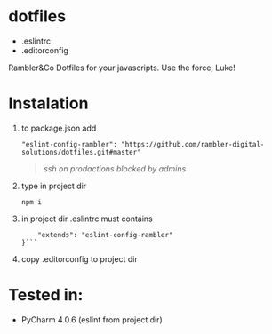 # dotfiles

- .eslintrc
- .editorconfig

Rambler&amp;Co Dotfiles for your javascripts. Use the force, Luke!


# Instalation

1. to package.json add

    ```
    "eslint-config-rambler": "https://github.com/rambler-digital-solutions/dotfiles.git#master"
    ```

    >*ssh on prodactions blocked by admins*

2. type in project dir

    ```
    npm i
    ```

3. in project dir .eslintrc  must contains

    ```{
        "extends": "eslint-config-rambler"
    }```

4. copy .editorconfig to project dir


# Tested in:

- PyCharm 4.0.6 (eslint from project dir)
